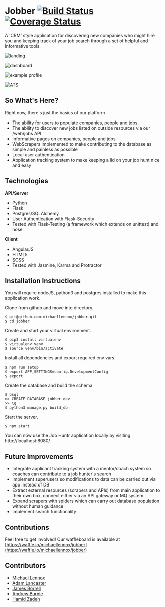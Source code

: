 # Jobber [![Build Status](https://travis-ci.org/michaellennox/jobber.svg?branch=master)](https://travis-ci.org/michaellennox/jobber) [![Coverage Status](https://coveralls.io/repos/github/michaellennox/jobber/badge.svg?branch=coveralls)](https://coveralls.io/github/michaellennox/jobber?branch=coveralls)

A 'CRM' style application for discovering new companies who might hire you and keeping track of your job search through a set of helpful and informative tools.

![landing](http://i.imgur.com/6agNIn3.png)

![dashboard](http://i.imgur.com/9xPrhXX.png)

![example profile](http://i.imgur.com/bY0L1B6.png)

![ATS](http://i.imgur.com/Bsd8kTM.png)

## So What's Here?

Right now, there's just the basics of our platform

* The ability for users to populate companies, people and jobs,
* The ability to discover new jobs listed on outside resources via our /web/jobs API
* Informative pages on companies, people and jobs
* WebScrapers implemented to make contributing to the database as simple and painless as possible
* Local user authentication
* Application tracking system to make keeping a lid on your job hunt nice and easy

## Technologies

__API/Server__

* Python
* Flask
* Postgres/SQLAlchemy
* User Authentication with Flask-Security
* Tested with Flask-Testing (a framework which extends on unittest) and nose

__Client__

* AngularJS
* HTML5
* SCSS
* Tested with Jasmine, Karma and Protractor

## Installation Instructions

You will require nodeJS, python3 and postgres installed to make this application work.

Clone from github and move into directory.

```
$ git@github.com:michaellennox/jobber.git
$ cd jobber
```

Create and start your virtual environment.

```
$ pip3 install virtualenv
$ virtualenv venv
$ source venv/bin/activate
```

Install all dependencies and export required env vars.

```
$ npm run setup
$ export APP_SETTINGS=config.DevelopmentConfig
$ export
```

Create the database and build the schema

```
$ psql
>> CREATE DATABASE jobber_dev
>> \q
$ python3 manage.py build_db
```

Start the server.

```
$ npm start
```

You can now use the Job Huntr application locally by visiting http://localhost:8080/

## Future Improvements

* Integrate applicant tracking system with a mentor/coach system so coaches can contribute to a job hunter's search
* Implement superusers so modifications to data can be carried out via app instead of DB
* Extract external resources (scrapers and APIs) from main application to their own box, connect either via an API gateway or MQ system
* Expand scrapers with spiders which can carry out database population without human guidance
* Implement search functionality

## Contributions

Feel free to get involved! Our waffleboard is available at [https://waffle.io/michaellennox/jobber](https://waffle.io/michaellennox/jobber)

## Contributors

* [Michael Lennox](https://github.com/michaellennox)
* [Adam Lancaster](https://github.com/Adzz)
* [James Borrell](https://github.com/JBorrell)
* [Andrew Burnie](https://github.com/Andrew47)
* [Hamid Zadeh](https://github.com/genzade)
